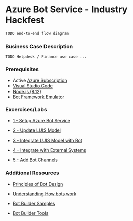 # Azure Bot Service - Industry Hackfest

    TODO end-to-end flow diagram

### Business Case Description

    TODO Helpdesk / Finance use case ...

### Prerequisites

- Active [Azure Subscription](https://azure.microsoft.com/en-us/free/)
- [Visual Studio Code](https://www.visualstudio.com/downloads)
- [Node.js (8.12)](https://nodejs.org/)
- [Bot Framework Emulator](https://github.com/Microsoft/BotFramework-Emulator)

### Excercises/Labs

- [1 - Setup Azure Bot Service](https://github.com/jomit/BotWorkshop/blob/master/1-SetupAzureBotService.md)

- [2 - Update LUIS Model](https://github.com/jomit/BotWorkshop/blob/master/2-UpdateLUISModel.md)

- [3 - Integrate LUIS Model with Bot](https://github.com/jomit/BotWorkshop/blob/master/3-IntegrateLUISModel.md)

- [4 - Integrate with External Systems](https://github.com/jomit/BotWorkshop/blob/master/4-IntegratewithExternalSystems.md)

- [5 - Add Bot Channels](https://github.com/jomit/BotWorkshop/blob/master/5-AddBotChannels.md)


### Additional Resources
- [Principles of Bot Design](https://docs.microsoft.com/en-us/azure/bot-service/bot-service-design-principles?view=azure-bot-service-4.0)

- [Understanding How bots work](https://docs.microsoft.com/en-us/azure/bot-service/bot-builder-basics?view=azure-bot-service-4.0&tabs=cs)

- [Bot Builder Samples](https://github.com/Microsoft/BotBuilder-Samples/blob/master/readme.md)

- [Bot Builder Tools](https://docs.microsoft.com/en-us/azure/bot-service/bot-builder-tools?view=azure-bot-service-4.0)